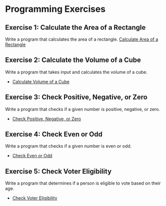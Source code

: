 # Programming Exercises
## Exercise 1: Calculate the Area of a Rectangle
Write a program that calculates the area of a rectangle.
[  Calculate Area of a Rectangle](https://calculate-area-of-rectangle.netlify.app)

## Exercise 2: Calculate the Volume of a Cube
Write a program that takes input and calculates the volume of a cube.
- [ Calculate Volume of a Cube](https://calculate-volume-of-cube.netlify.app)

## Exercise 3: Check Positive, Negative, or Zero
Write a program that checks if a given number is positive, negative, or zero.
- [ Check Positive, Negative, or Zero](https://number-positive-negative-0.netlify.app)

## Exercise 4: Check Even or Odd
Write a program that checks if a given number is even or odd.
- [ Check Even or Odd](https://find-even-odd.netlify.app)

## Exercise 5: Check Voter Eligibility
Write a program that determines if a person is eligible to vote based on their age.

- [ Check Voter Eligibility](https://check-voter-list.netlify.app)

